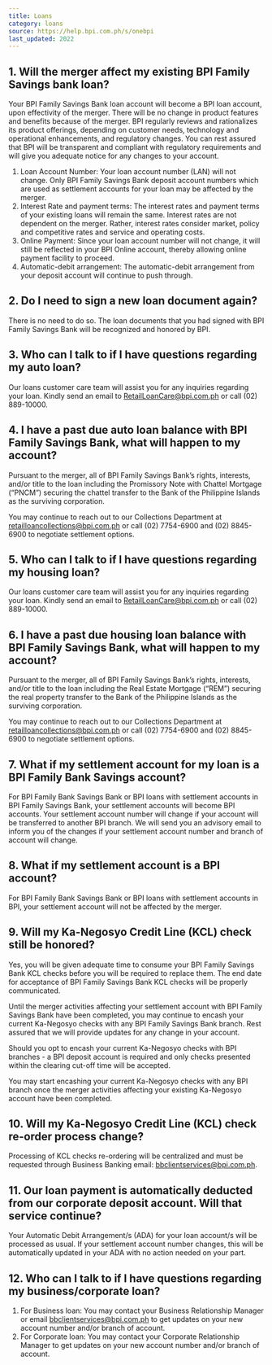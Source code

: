 ```yaml
---
title: Loans
category: loans
source: https://help.bpi.com.ph/s/onebpi
last_updated: 2022
---
```


## 1. Will the merger affect my existing BPI Family Savings bank loan?
Your BPI Family Savings Bank loan account will become a BPI loan account, upon effectivity of the merger. There will be no change in product features and benefits because of the merger.  BPI regularly reviews and rationalizes its product offerings, depending on  customer needs, technology and operational enhancements, and regulatory changes.  You can rest assured that BPI will be transparent and compliant with regulatory requirements and will give you adequate notice for any changes to your account.
1. Loan Account Number:
	Your loan account number (LAN) will not change. Only BPI Family Savings Bank deposit account numbers which are used as settlement accounts for your loan may be affected by the merger.
2. Interest Rate and payment terms:
	The interest rates and payment terms of your existing loans will remain the same. Interest rates are not dependent on the merger. Rather, interest rates consider market, policy and competitive rates and service and operating costs.
3. Online Payment:
	Since your loan account number will not change, it will still be reflected in your BPI Online account, thereby allowing online payment facility to proceed.
4. Automatic-debit arrangement:
	The automatic-debit arrangement from your deposit account will continue to push through.

## 2. Do I need to sign a new loan document again?
There is no need to do so. The loan documents that you had signed with BPI Family Savings Bank will be recognized and honored by BPI.

## 3. Who can I talk to if I have questions regarding my auto loan?
Our loans customer care team will assist you for any inquiries regarding your loan. Kindly send an email to RetailLoanCare@bpi.com.ph or call (02) 889-10000.

## 4. I have a past due auto loan balance with BPI Family Savings Bank, what will happen to my account?
Pursuant to the merger, all of BPI Family Savings Bank’s rights, interests, and/or title to the loan including the Promissory Note with Chattel Mortgage (“PNCM”) securing the chattel transfer to the Bank of the Philippine Islands as the surviving corporation.

You may continue to reach out to our Collections Department at retailloancollections@bpi.com.ph or call (02) 7754-6900 and (02) 8845-6900 to negotiate settlement options.

## 5. Who can I talk to if I have questions regarding my housing loan?
Our loans customer care team will assist you for any inquiries regarding your loan. Kindly send an email to RetailLoanCare@bpi.com.ph or call (02) 889-10000.

## 6. I have a past due housing loan balance with BPI Family Savings Bank, what will happen to my account?
Pursuant to the merger, all of BPI Family Savings Bank’s rights, interests, and/or title to the loan including the Real Estate Mortgage (“REM”) securing the real property transfer to the Bank of the Philippine Islands as the surviving corporation.  

You may continue to reach out to our Collections Department at retailloancollections@bpi.com.ph or call (02) 7754-6900 and (02) 8845-6900 to negotiate settlement options.

## 7. What if my settlement account for my loan is a BPI Family Bank Savings account?
For BPI Family Bank Savings Bank or BPI loans with settlement accounts in BPI Family Savings Bank, your settlement accounts will become BPI accounts.  Your settlement account number will change if your account will be transferred to another BPI branch.  We will send you an advisory email to inform you of the changes if your settlement account number and branch of account will change.

## 8. What if my settlement account is a BPI account?
For BPI Family Bank Savings Bank or BPI loans with settlement accounts in BPI, your settlement account will not be affected by the merger.

## 9. Will my Ka-Negosyo Credit Line (KCL) check still be honored?
Yes, you will be given adequate time to consume your BPI Family Savings Bank KCL checks before you will be required to replace them. The end date for acceptance of BPI Family Savings Bank KCL checks will be properly communicated.

Until the merger activities affecting your settlement account with BPI Family Savings Bank have been completed, you may continue to encash your current Ka-Negosyo checks with any BPI Family Savings Bank branch. Rest assured that we will provide updates for any change in your account.

Should you opt to encash your current Ka-Negosyo checks with BPI branches - a BPI deposit account is required and only checks presented within the clearing cut-off time will be accepted.

You may start encashing your current Ka-Negosyo checks with any BPI branch once the merger activities affecting your existing Ka-Negosyo account have been completed.

## 10. Will my Ka-Negosyo Credit Line (KCL) check re-order process change?
Processing of KCL checks re-ordering will be centralized and must be requested through Business Banking email: bbclientservices@bpi.com.ph.

## 11. Our loan payment is automatically deducted from our corporate deposit account. Will that service continue?
Your Automatic Debit Arrangement/s (ADA) for your loan account/s will be processed as usual. If your settlement account number changes, this will be automatically updated in your ADA with no action needed on your part.

## 12. Who can I talk to if I have questions regarding my business/corporate loan?
1. For Business loan:
	You may contact your Business Relationship Manager or email bbclientservices@bpi.com.ph to get updates on your new account number and/or branch of account.
2. For Corporate loan:
	You may contact your Corporate Relationship Manager to get updates on your new account number and/or branch of account.